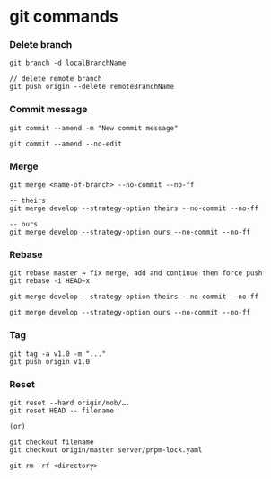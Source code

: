 # git commands

### Delete branch
```
git branch -d localBranchName

// delete remote branch
git push origin --delete remoteBranchName
```

### Commit message
```
git commit --amend -m "New commit message"

git commit --amend --no-edit
```

### Merge
```
git merge <name-of-branch> --no-commit --no-ff

-- theirs
git merge develop --strategy-option theirs --no-commit --no-ff

-- ours
git merge develop --strategy-option ours --no-commit --no-ff

```

### Rebase
```
git rebase master → fix merge, add and continue then force push
git rebase -i HEAD~x

git merge develop --strategy-option theirs --no-commit --no-ff

git merge develop --strategy-option ours --no-commit --no-ff

```

### Tag
```
git tag -a v1.0 -m "..."
git push origin v1.0
```

### Reset
```
git reset --hard origin/mob/….
git reset HEAD -- filename

(or)

git checkout filename
git checkout origin/master server/pnpm-lock.yaml

git rm -rf <directory>

```

